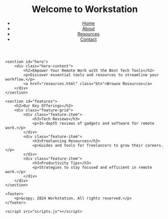 <!DOCTYPE html>
<html lang="en">
<head>
    <meta charset="UTF-8">
    <meta name="viewport" content="width=device-width, initial-scale=1.0">
    <title>Workstation - Home</title>
    <link rel="stylesheet" href="styles.css">
</head>
<body>
    <header>
        <h1>Welcome to Workstation</h1>
        <nav>
            <ul>
                <li><a href="index.html">Home</a></li>
                <li><a href="about.html">About</a></li>
                <li><a href="resources.html">Resources</a></li>
                <li><a href="contact.html">Contact</a></li>
            </ul>
        </nav>
    </header>

    <section id="hero">
        <div class="hero-content">
            <h2>Empower Your Remote Work with the Best Tech Tools</h2>
            <p>Discover essential tools and resources to streamline your workflow.</p>
            <a href="resources.html" class="btn">Browse Resources</a>
        </div>
    </section>

    <section id="features">
        <h2>Our Key Offerings</h2>
        <div class="feature-grid">
            <div class="feature-item">
                <h3>Tech Reviews</h3>
                <p>In-depth reviews of gadgets and software for remote work.</p>
            </div>
            <div class="feature-item">
                <h3>Freelancing Resources</h3>
                <p>Guides and tools for freelancers to grow their careers.</p>
            </div>
            <div class="feature-item">
                <h3>Productivity Tips</h3>
                <p>Strategies to stay focused and efficient in remote work.</p>
            </div>
        </div>
    </section>

    <footer>
        <p>&copy; 2024 Workstation. All rights reserved.</p>
    </footer>

    <script src="scripts.js"></script>
</body>
</html>
